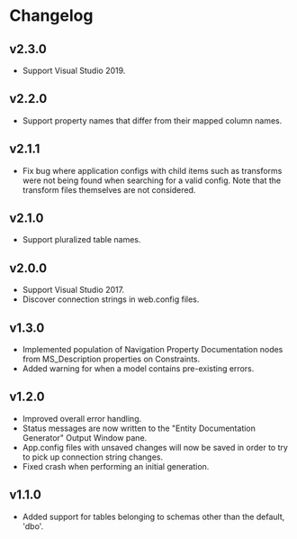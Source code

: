 # Changelog

## v2.3.0

 - Support Visual Studio 2019.

## v2.2.0

 - Support property names that differ from their mapped column names.


## v2.1.1

 - Fix bug where application configs with child items such as transforms were not being found when searching for a valid config. 
   Note that the transform files themselves are not considered.


## v2.1.0

 - Support pluralized table names.


## v2.0.0

 - Support Visual Studio 2017.
 - Discover connection strings in web.config files.


## v1.3.0

 - Implemented population of Navigation Property Documentation nodes from MS_Description properties on Constraints.
 - Added warning for when a model contains pre-existing errors.


## v1.2.0

 - Improved overall error handling.
 - Status messages are now written to the "Entity Documentation Generator" Output Window pane.
 - App.config files with unsaved changes will now be saved in order to try to pick up connection string changes.
 - Fixed crash when performing an initial generation.


## v1.1.0

 - Added support for tables belonging to schemas other than the default, 'dbo'.
